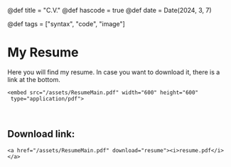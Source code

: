 @def title = "C.V."
@def hascode = true
@def date = Date(2024, 3, 7)

@def tags = ["syntax", "code", "image"]

# My Resume

Here you will find my resume. In case you want to download it, there is a link at the bottom.

~~~
<embed src="/assets/ResumeMain.pdf" width="600" height="600" 
 type="application/pdf">
~~~
&nbsp;

## Download link:
~~~
<a href="/assets/ResumeMain.pdf" download="resume"><i>resume.pdf</i></a>
~~~
